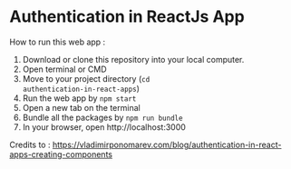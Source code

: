 # Authentication in ReactJs App

How to run this web app :

1. Download or clone this repository into your local computer. 
2. Open terminal or CMD 
3. Move to your project directory (<code>cd authentication-in-react-apps</code>)
4. Run the web app by <code>npm start</code>
5. Open a new tab on the terminal
6. Bundle all the packages by <code>npm run bundle</code>
7. In your browser, open http://localhost:3000

Credits to : https://vladimirponomarev.com/blog/authentication-in-react-apps-creating-components

